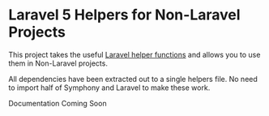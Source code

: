 # Laravel 5 Helpers for Non-Laravel Projects

This project takes the useful [Laravel helper functions](http://laravel.com/docs/5.0/helpers) and allows you to use them in Non-Laravel projects.

All dependencies have been extracted out to a single helpers file. No need to import half of Symphony and Laravel to make these work.

Documentation Coming Soon